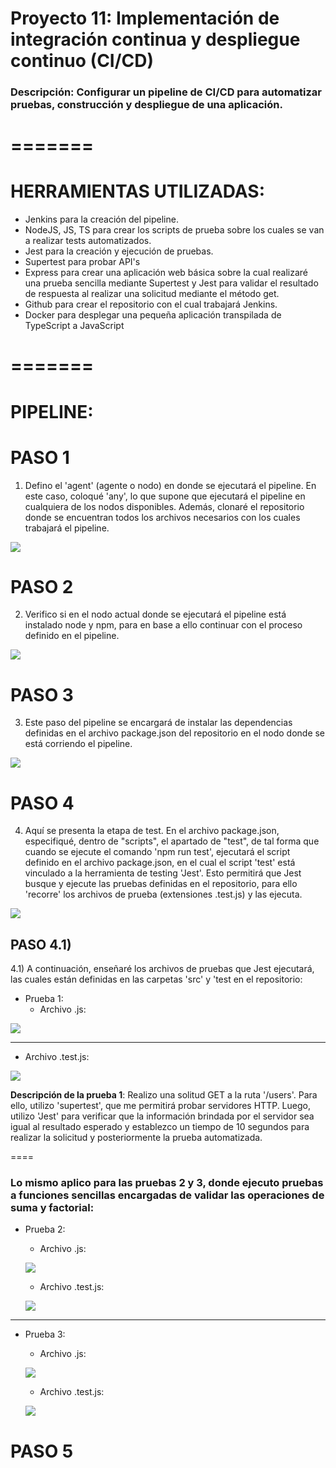 # Proyecto 11: Implementación de integración continua y despliegue continuo (CI/CD) 
### Descripción: Configurar un pipeline de CI/CD para automatizar pruebas, construcción y despliegue de una aplicación. 

# =======
# HERRAMIENTAS UTILIZADAS:
- Jenkins para la creación del pipeline.
- NodeJS, JS, TS para crear los scripts de prueba sobre los cuales se van a realizar tests automatizados.
- Jest para la creación y ejecución de pruebas. 
- Supertest para probar API's
- Express para crear una aplicación web básica sobre la cual realizaré una prueba sencilla mediante Supertest y Jest para validar el resultado de respuesta al realizar una solicitud mediante el método get.
- Github para crear el repositorio con el cual trabajará Jenkins.
- Docker para desplegar una pequeña aplicación transpilada de TypeScript a JavaScript


# =======
# PIPELINE:
# PASO 1
1) Defino el 'agent' (agente o nodo) en donde se ejecutará el pipeline. En este caso, coloqué 'any', lo que supone que ejecutará el pipeline en cualquiera de los nodos disponibles.
Además, clonaré el repositorio donde se encuentran todos los archivos necesarios con los cuales trabajará el pipeline.

![](https://github.com/DianaLlamoca/IMAGENES-PROYECTO/blob/main/Imagenes/I1.JPG)

# PASO 2
2) Verifico si en el nodo actual donde se ejecutará el pipeline está instalado node y npm, para en base a ello continuar con el proceso definido en el pipeline.

![](https://github.com/DianaLlamoca/IMAGENES-PROYECTO/blob/main/Imagenes/I2.JPG)

# PASO 3
3) Este paso del pipeline se encargará de instalar las dependencias definidas en el archivo package.json del repositorio en el nodo donde se está corriendo el pipeline.

![](https://github.com/DianaLlamoca/IMAGENES-PROYECTO/blob/main/Imagenes/I3.JPG)

# PASO 4
4) Aquí se presenta la etapa de test. En el archivo package.json, especifiqué, dentro de "scripts", el apartado de "test", de tal forma que cuando se ejecute el comando 'npm run test', ejecutará el script definido en el archivo package.json, en el cual el script 'test' está vinculado a la herramienta de testing 'Jest'.
Esto permitirá que Jest busque y ejecute las pruebas definidas en el repositorio, para ello 'recorre' los archivos de prueba (extensiones .test.js) y las ejecuta.

![](https://github.com/DianaLlamoca/IMAGENES-PROYECTO/blob/main/Imagenes/I4.JPG)

## PASO 4.1)
4.1) A continuación, enseñaré los archivos de pruebas que Jest ejecutará, las cuales están definidas en las carpetas 'src' y 'test en el repositorio:
- Prueba 1:
  * Archivo .js:
    
 ![](https://github.com/DianaLlamoca/IMAGENES-PROYECTO/blob/main/Imagenes/I5.JPG)

----
 
 * Archivo .test.js:
   
 ![](https://github.com/DianaLlamoca/IMAGENES-PROYECTO/blob/main/Imagenes/I6.JPG)

**Descripción de la prueba 1**: Realizo una solitud GET a la ruta '/users'. Para ello, utilizo 'supertest', que me permitirá probar servidores HTTP. Luego, utilizo 'Jest' para verificar que la información brindada por el servidor sea igual al resultado esperado y establezco un tiempo de 10 segundos para realizar la solicitud y posteriormente la prueba automatizada.

====

### Lo mismo aplico para las pruebas 2 y 3, donde ejecuto pruebas a funciones sencillas encargadas de validar las operaciones de suma y factorial:
* Prueba 2:
  * Archivo .js:
    
  ![](https://github.com/DianaLlamoca/IMAGENES-PROYECTO/blob/main/Imagenes/I7.JPG)

  * Archivo .test.js:
     
  ![](https://github.com/DianaLlamoca/IMAGENES-PROYECTO/blob/main/Imagenes/I8.JPG)

-------

* Prueba 3:
  * Archivo .js:
  
  ![](https://github.com/DianaLlamoca/IMAGENES-PROYECTO/blob/main/Imagenes/I9.JPG)

  * Archivo .test.js:

  ![](https://github.com/DianaLlamoca/IMAGENES-PROYECTO/blob/main/Imagenes/I10.JPG)

# PASO 5
